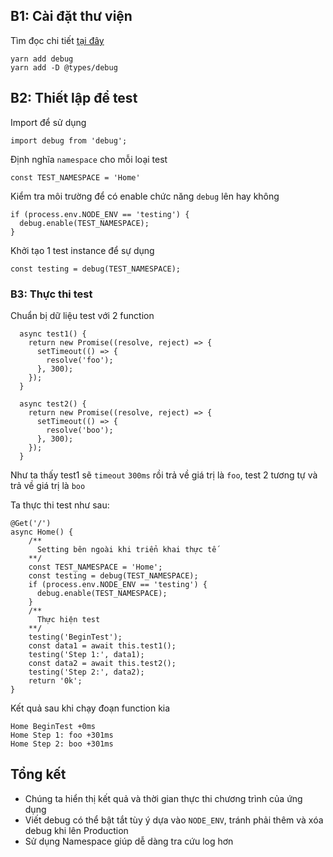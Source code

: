 ## B1: Cài đặt thư viện
Tìm đọc chi tiết [tại đây](https://www.npmjs.com/package/debug)
```angular2html
yarn add debug
yarn add -D @types/debug
```

## B2: Thiết lập để test
Import để sử dụng
```angular2html
import debug from 'debug';
```

Định nghĩa `namespace` cho mỗi loại test
```angular2html
const TEST_NAMESPACE = 'Home'
```

Kiểm tra môi trường để có enable chức năng `debug` lên hay không
```angular2html
if (process.env.NODE_ENV == 'testing') {
  debug.enable(TEST_NAMESPACE);
}
```

Khởi tạo 1 test instance để sự dụng
```
const testing = debug(TEST_NAMESPACE);
```
### B3: Thực thi test
Chuẩn bị dữ liệu test với 2 function
```angular2html
  async test1() {
    return new Promise((resolve, reject) => {
      setTimeout(() => {
        resolve('foo');
      }, 300);
    });
  }

  async test2() {
    return new Promise((resolve, reject) => {
      setTimeout(() => {
        resolve('boo');
      }, 300);
    });
  }
```
Như ta thấy test1 sẽ `timeout` `300ms` rồi trả về giá trị là `foo`, test 2 tương tự và trả về giá trị là `boo`

Ta thực thi test như sau:
```angular2html
@Get('/')
async Home() {
    /**
      Setting bên ngoài khi triển khai thực tế
    **/
    const TEST_NAMESPACE = 'Home';
    const testing = debug(TEST_NAMESPACE);
    if (process.env.NODE_ENV == 'testing') {
      debug.enable(TEST_NAMESPACE);
    }
    /**
      Thực hiện test
    **/
    testing('BeginTest');
    const data1 = await this.test1();
    testing('Step 1:', data1);
    const data2 = await this.test2();
    testing('Step 2:', data2);
    return '0k';
}
```

Kết quả sau khi chạy đoạn function kia
```angular2html
Home BeginTest +0ms
Home Step 1: foo +301ms
Home Step 2: boo +301ms
```

## Tổng kết
- Chúng ta hiển thị kết quả và thời gian thực thi chương trình của ứng dụng
- Viết debug có thể bật tắt tùy ý dựa vào `NODE_ENV`, tránh phải thêm và xóa debug khi lên Production
- Sử dụng Namespace giúp dễ dàng tra cứu log hơn
